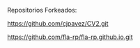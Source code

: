 Repositorios Forkeados:

https://github.com/cjpavez/CV2.git

https://github.com/fla-rp/fla-rp.github.io.git
